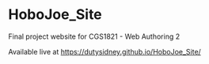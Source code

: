 # HoboJoe_Site
Final project website for CGS1821 - Web Authoring 2

Available live at https://dutysidney.github.io/HoboJoe_Site/

